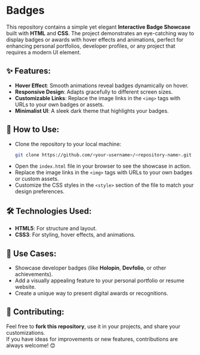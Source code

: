 # Badges

This repository contains a simple yet elegant **Interactive Badge Showcase** built with **HTML** and **CSS**. The project demonstrates an eye-catching way to display badges or awards with hover effects and animations, perfect for enhancing personal portfolios, developer profiles, or any project that requires a modern UI element. 

## ✨ Features:
- **Hover Effect**: Smooth animations reveal badges dynamically on hover.
- **Responsive Design**: Adapts gracefully to different screen sizes.
- **Customizable Links**: Replace the image links in the `<img>` tags with URLs to your own badges or assets.
- **Minimalist UI**: A sleek dark theme that highlights your badges.

## 🚀 How to Use:
- Clone the repository to your local machine:
   ```bash
   git clone https://github.com/<your-username>/<repository-name>.git

- Open the `index.html` file in your browser to see the showcase in action.
- Replace the image links in the `<img>` tags with URLs to your own badges or custom assets.
- Customize the CSS styles in the `<style>` section of the file to match your design preferences.

## 🛠️ Technologies Used:

- **HTML5**: For structure and layout.
- **CSS3**: For styling, hover effects, and animations.

## 📌 Use Cases:

- Showcase developer badges (like **Holopin**, **Devfolio**, or other achievements).
- Add a visually appealing feature to your personal portfolio or resume website.
- Create a unique way to present digital awards or recognitions.
  
## 🤝 Contributing:

Feel free to **fork this repository**, use it in your projects, and share your customizations.  
If you have ideas for improvements or new features, contributions are always welcome! 😊

